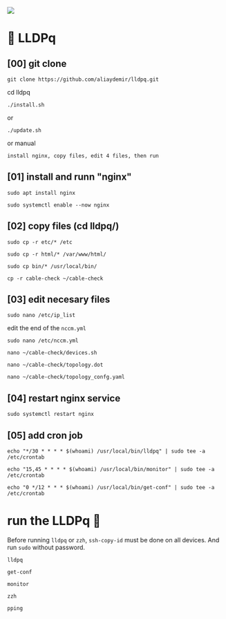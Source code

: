 ![](assets/nvidia.png)

# 🚀️ LLDPq

## [00] git clone  

``` 
git clone https://github.com/aliaydemir/lldpq.git 
```

cd lldpq

```
./install.sh 
```
or 
```
./update.sh
```

or manual 

``` install nginx, copy files, edit 4 files, then run ```


## [01]  install and runn "nginx"
```
sudo apt install nginx

sudo systemctl enable --now nginx
```


## [02]  copy files (cd lldpq/)
```
sudo cp -r etc/* /etc

sudo cp -r html/* /var/www/html/

sudo cp bin/* /usr/local/bin/

cp -r cable-check ~/cable-check 
```


## [03]  edit necesary files
```
sudo nano /etc/ip_list    
```
edit the end of the ```nccm.yml```
```
sudo nano /etc/nccm.yml
```
```
nano ~/cable-check/devices.sh
```
```
nano ~/cable-check/topology.dot
```
```
nano ~/cable-check/topology_confg.yaml
```

## [04]  restart nginx service
```
sudo systemctl restart nginx
```


## [05]  add cron job
```
echo "*/30 * * * * $(whoami) /usr/local/bin/lldpq" | sudo tee -a /etc/crontab
```
```
echo "15,45 * * * * $(whoami) /usr/local/bin/monitor" | sudo tee -a /etc/crontab
```
```
echo "0 */12 * * * $(whoami) /usr/local/bin/get-conf" | sudo tee -a /etc/crontab
```
 
# run the LLDPq 🚀️

Before running ```lldpq``` or ```zzh```, ```ssh-copy-id``` must be done on all devices. 
And run ```sudo``` without password.

```
lldpq
```

```
get-conf
```

```
monitor
```

```
zzh
```

```
pping
```

